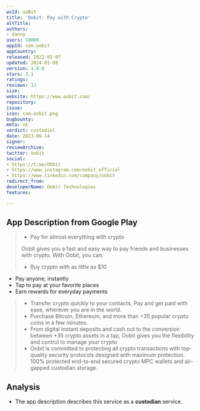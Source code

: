 ```yaml
---
wsId: ooBit
title: 'Oobit: Pay with Crypto'
altTitle: 
authors:
- danny
users: 10000
appId: com.oobit
appCountry: 
released: 2022-02-07
updated: 2024-01-09
version: 1.8.0
stars: 3.1
ratings: 
reviews: 13
size: 
website: https://www.oobit.com/
repository: 
issue: 
icon: com.oobit.png
bugbounty: 
meta: ok
verdict: custodial
date: 2023-06-14
signer: 
reviewArchive: 
twitter: oobit
social:
- https://t.me/OObit
- https://www.instagram.com/oobit_official
- https://www.linkedin.com/company/oobit
redirect_from: 
developerName: Oobit Technologies
features: 

---
```


## App Description from Google Play 

> - Pay for almost everything with crypto 
>
> Oobit gives you a fast and easy way to pay friends and businesses with crypto. With Oobit, you can:
> - Buy crypto with as little as $10
- Pay anyone, instantly
- Tap to pay at your favorite places
- Earn rewards for everyday payments
> - Transfer crypto quickly to your contacts, Pay and get paid with ease, wherever you are in the world. 
> - Purchase Bitcoin, Ethereum, and more than +35 popular crypto coins in a few minutes. 
> - From digital instant deposits and cash out to the conversion between +35 crypto assets in a tap, Oobit gives you the flexibility and control to manage your crypto
> - Oobit is committed to protecting all crypto transactions with top-quality security protocols designed with maximum protection. 100% protected end-to-end secured crypto MPC wallets and air-gapped custodian storage.

## Analysis 

- The app description describes this service as a **custodian** service.
